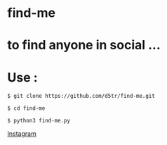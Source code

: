 # find-me


# to find anyone in social ...

# Use :

```
$ git clone https://github.com/d5tr/find-me.git

$ cd find-me 

$ python3 find-me.py
```

[Instagram](https://instagram.com)
